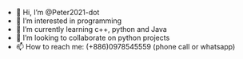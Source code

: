 - 👋 Hi, I’m @Peter2021-dot
- 👀 I’m interested in programming
- 🌱 I’m currently learning c++, python and Java
- 💞️ I’m looking to collaborate on python projects
- 📫 How to reach me: (+886)0978545559 (phone call or whatsapp)

<!---
Peter2021-dot/Peter2021-dot is a ✨ special ✨ repository because its `README.md` (this file) appears on your GitHub profile.
You can click the Preview link to take a look at your changes.
--->
